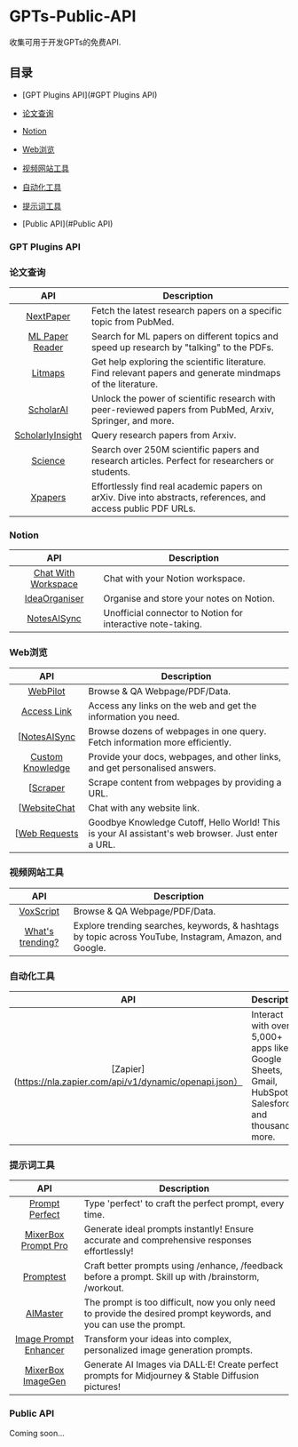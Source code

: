 # GPTs-Public-API
收集可用于开发GPTs的免费API.



## 目录

- [GPT Plugins API](#GPT Plugins API)
- [论文查询](#论文查询)
- [Notion](#Notion)
- [Web浏览](#Web浏览)
- [视频网站工具](#视频网站工具)
- [自动化工具](#自动化工具)
- [提示词工具](#提示词工具)

- [Public API](#Public API)

### GPT Plugins API

### 论文查询

|                                            API                                                  | Description                                 |  
| :----------------------------------------------------------------------------------------:      | ------------------------------------------- |
| [NextPaper](https://nextpaperplugin--mengzhao1.repl.co/.well-known/openapi.yaml)                | Fetch the latest research papers on a specific topic from PubMed. |  
| [ML Paper Reader](https://enigmatic-journey-85840.herokuapp.com/openapi.yaml)                   | Search for ML papers on different topics and speed up research by "talking" to the PDFs. |  
| [Litmaps](https://api.litmaps.com/openapi.yaml)                                                 | Get help exploring the scientific literature. Find relevant papers and generate mindmaps of the literature. |  
| [ScholarAI](https://scholar-ai.net/openapi.yaml)                                                | Unlock the power of scientific research with peer-reviewed papers from PubMed, Arxiv, Springer, and more. |  
| [ScholarlyInsight](https://scholarlyinsight--chao-gu-ge-lei.repl.co/openapi.yaml)               | Query research papers from Arxiv. |  
| [Science](https://oa.mg/ai/openapi.yaml)                                                        | Search over 250M scientific papers and research articles. Perfect for researchers or students. |  
| [Xpapers](https://xapi.lihaorui.com/openapi.yaml)                                               | Effortlessly find real academic papers on arXiv. Dive into abstracts, references, and access public PDF URLs.|  

### Notion

|                                            API                                                  | Description                                 |  
| :----------------------------------------------------------------------------------------:      | ------------------------------------------- |
| [Chat With Workspace](https://api.notionlink.io/openapi.yaml)                                   | Chat with your Notion workspace.|  
| [IdeaOrganiser](https://idea-organiser.inu-ai.com/openapi.yaml)                                 | Organise and store your notes on Notion. |  
| [NotesAISync](https://plugin.notion.ainotevault.com/openapi.json)                               | Unofficial connector to Notion for interactive note-taking.|  

### Web浏览

|                                            API                                                  | Description                                 |  
| :----------------------------------------------------------------------------------------:      | ------------------------------------------- |
| [WebPilot](https://webreader.webpilotai.com/openapi.yaml)                                       | Browse & QA Webpage/PDF/Data. |  
| [Access Link](https://www.accesslinks.ai/.well-known/openapi.yaml)                              | Access any links on the web and get the information you need.|  
| [[NotesAISync](https://testplugin.feednews.com/.well-known/openapi.yaml)                        | Browse dozens of webpages in one query. Fetch information more efficiently.|  
| [Custom Knowledge](https://oracle.eesel.app/.well-known/openapi.yaml)                           | Provide your docs, webpages, and other links, and get personalised answers.|  
| [[Scraper](https://scraper.gafo.tech/openapi.yaml)                                              |Scrape content from webpages by providing a URL.|  
| [[WebsiteChat](https://plugin.chatshape.com/openapi.yaml)                                       | Chat with any website link.|  
| [[Web Requests](https://plugin.wegpt.ai/openapi.json)                                           | Goodbye Knowledge Cutoff, Hello World! This is your AI assistant's web browser. Just enter a URL. |  


### 视频网站工具

|                                            API                                                  | Description                                 |  
| :----------------------------------------------------------------------------------------:      | ------------------------------------------- |
| [VoxScript](https://voxscript.awt.icu/swagger/v1/swagger.yaml)                                  | Browse & QA Webpage/PDF/Data. |  
| [What's trending?](https://chatgpt.surge.ai/assets/openapi.yaml)                                | Explore trending searches, keywords, & hashtags by topic across YouTube, Instagram, Amazon, and Google.|  


### 自动化工具

|                                            API                                                  | Description                                 |  
| :----------------------------------------------------------------------------------------:      | ------------------------------------------- |
| [Zapier](https://nla.zapier.com/api/v1/dynamic/openapi.json）                                   | Interact with over 5,000+ apps like Google Sheets, Gmail, HubSpot, Salesforce, and thousands more.|  


### 提示词工具

|                                            API                                                  | Description                                 |  
| :----------------------------------------------------------------------------------------:      | ------------------------------------------- |
| [Prompt Perfect](https://promptperfect.xyz/openapi.yaml)                                        | Type 'perfect' to craft the perfect prompt, every time.|  
| [MixerBox Prompt Pro](https://promptpro.mixerbox.com/.well-known/openapi.json)                  | Generate ideal prompts instantly! Ensure accurate and comprehensive responses effortlessly!|  
| [Promptest](https://prompt-pal.promptperfect.xyz/.well-known/pluginlab/openapi.json)            | Craft better prompts using /enhance, /feedback before a prompt. Skill up with /brainstorm, /workout.| 
| [AIMaster](https://plugin.chat2any.com/.well-known/openapi.yaml)                                | The prompt is too difficult, now you only need to provide the desired prompt keywords, and you can use the prompt.| 
| [Image Prompt Enhancer](https://image-prompt-enhancer.gafo.tech/openapi.yaml)                   | Transform your ideas into complex, personalized image generation prompts.|  
| [MixerBox ImageGen](https://imagegen.mixerbox.com/.well-known/openapi.json)                     | Generate AI Images via DALL·E! Create perfect prompts for Midjourney & Stable Diffusion pictures!|  




### Public API

Coming soon...

